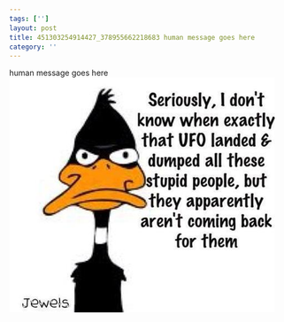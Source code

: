 ```yaml
---
tags: ['']
layout: post
title: 451303254914427_378955662218683 human message goes here
category: ''
---
```

human message goes here
![451303254914427_378955662218683](/uploads/2013-3-27-451303254914427_378955662218683-human-message-goes-here.jpg)
